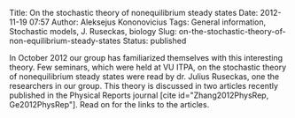 Title: On the stochastic theory of nonequilibrium steady states
Date: 2012-11-19 07:57
Author: Aleksejus Kononovicius
Tags: General information, Stochastic models, J. Ruseckas, biology
Slug: on-the-stochastic-theory-of-non-equilibrium-steady-states
Status: published

In October 2012
our group has familiarized themselves with this interesting theory. Few
seminars, which were held at VU ITPA, on the stochastic theory of
nonequilibrium steady states were read by dr. Julius Ruseckas, one the
researchers in our group. This theory is discussed in two articles
recently published in the Physical Reports journal \[cite
id="Zhang2012PhysRep, Ge2012PhysRep"\]. Read
on for the links to the
articles.
